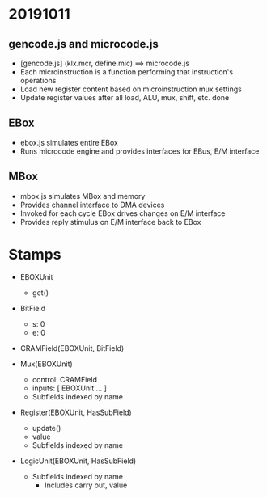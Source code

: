# 20191011
## gencode.js and microcode.js
* [gencode.js] (klx.mcr, define.mic) ==> microcode.js
* Each microinstruction is a function performing that instruction's operations
* Load new register content based on microinstruction mux settings
* Update register values after all load, ALU, mux, shift, etc. done

## EBox
* ebox.js simulates entire EBox
* Runs microcode engine and provides interfaces for EBus, E/M interface

## MBox
* mbox.js simulates MBox and memory
* Provides channel interface to DMA devices
* Invoked for each cycle EBox drives changes on E/M interface
* Provides reply stimulus on E/M interface back to EBox


# Stamps

* EBOXUnit
  * get()

* BitField
  * s: 0
  * e: 0

* CRAMField(EBOXUnit, BitField)

* Mux(EBOXUnit)
  * control: CRAMField
  * inputs: [ EBOXUnit ... ]
  * Subfields indexed by name

* Register(EBOXUnit, HasSubField)
  * update()
  * value
  * Subfields indexed by name

* LogicUnit(EBOXUnit, HasSubField)
  * Subfields indexed by name
    * Includes carry out, value
